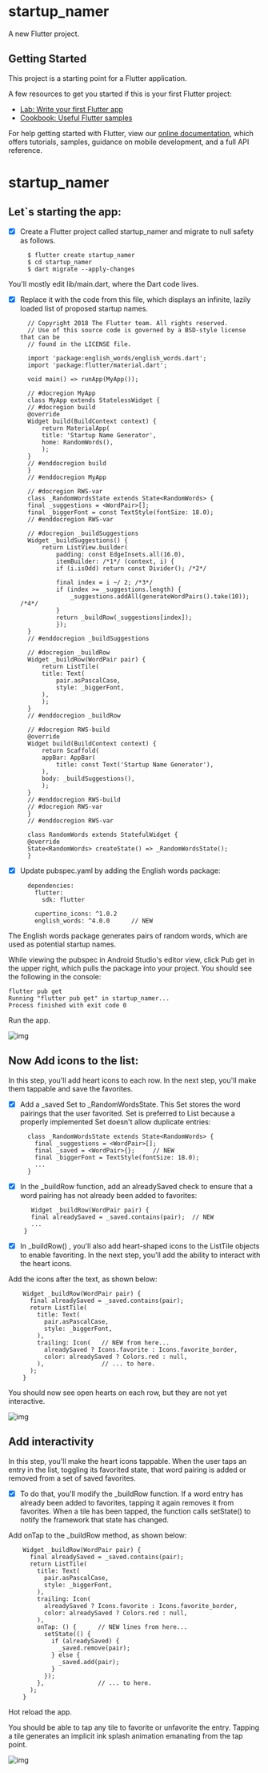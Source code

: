 # startup_namer

A new Flutter project.

## Getting Started

This project is a starting point for a Flutter application.

A few resources to get you started if this is your first Flutter project:

- [Lab: Write your first Flutter app](https://flutter.dev/docs/get-started/codelab)
- [Cookbook: Useful Flutter samples](https://flutter.dev/docs/cookbook)

For help getting started with Flutter, view our
[online documentation](https://flutter.dev/docs), which offers tutorials,
samples, guidance on mobile development, and a full API reference.
# startup_namer


## Let`s starting the app:

- [x] Create a Flutter project called startup_namer and migrate to null safety as follows.


        $ flutter create startup_namer
        $ cd startup_namer
        $ dart migrate --apply-changes

You'll mostly edit lib/main.dart, where the Dart code lives.

- [X] Replace it with the code from this file, which displays an infinite, lazily loaded list of proposed startup names.

        // Copyright 2018 The Flutter team. All rights reserved.
        // Use of this source code is governed by a BSD-style license that can be
        // found in the LICENSE file.

        import 'package:english_words/english_words.dart';
        import 'package:flutter/material.dart';

        void main() => runApp(MyApp());

        // #docregion MyApp
        class MyApp extends StatelessWidget {
        // #docregion build
        @override
        Widget build(BuildContext context) {
            return MaterialApp(
            title: 'Startup Name Generator',
            home: RandomWords(),
            );
        }
        // #enddocregion build
        }
        // #enddocregion MyApp

        // #docregion RWS-var
        class _RandomWordsState extends State<RandomWords> {
        final _suggestions = <WordPair>[];
        final _biggerFont = const TextStyle(fontSize: 18.0);
        // #enddocregion RWS-var

        // #docregion _buildSuggestions
        Widget _buildSuggestions() {
            return ListView.builder(
                padding: const EdgeInsets.all(16.0),
                itemBuilder: /*1*/ (context, i) {
                if (i.isOdd) return const Divider(); /*2*/

                final index = i ~/ 2; /*3*/
                if (index >= _suggestions.length) {
                    _suggestions.addAll(generateWordPairs().take(10)); /*4*/
                }
                return _buildRow(_suggestions[index]);
                });
        }
        // #enddocregion _buildSuggestions

        // #docregion _buildRow
        Widget _buildRow(WordPair pair) {
            return ListTile(
            title: Text(
                pair.asPascalCase,
                style: _biggerFont,
            ),
            );
        }
        // #enddocregion _buildRow

        // #docregion RWS-build
        @override
        Widget build(BuildContext context) {
            return Scaffold(
            appBar: AppBar(
                title: const Text('Startup Name Generator'),
            ),
            body: _buildSuggestions(),
            );
        }
        // #enddocregion RWS-build
        // #docregion RWS-var
        }
        // #enddocregion RWS-var

        class RandomWords extends StatefulWidget {
        @override
        State<RandomWords> createState() => _RandomWordsState();
        }

- [x] Update pubspec.yaml by adding the English words package:


        dependencies:
          flutter:
            sdk: flutter

          cupertino_icons: ^1.0.2
          english_words: ^4.0.0      // NEW

The English words package generates pairs of random words, which are used as potential startup names.

While viewing the pubspec in Android Studio's editor view, click Pub get in the upper right, which pulls the package into your project. You should see the following in the console:


    flutter pub get
    Running "flutter pub get" in startup_namer...
    Process finished with exit code 0
    
Run the app.

![img](https://github.com/Anna-Myzukina/startup_namer/blob/main/screenschot/screen1.PNG)

##  Now Add icons to the list:
In this step, you'll add heart icons to each row. In the next step, you'll make them tappable and save the favorites.

- [x] Add a _saved Set to _RandomWordsState. This Set stores the word pairings that the user favorited. Set is preferred to List because a properly implemented Set doesn't allow duplicate entries:

        class _RandomWordsState extends State<RandomWords> {
          final _suggestions = <WordPair>[];
          final _saved = <WordPair>{};     // NEW
          final _biggerFont = TextStyle(fontSize: 18.0);
          ...
        }
        
 - [x] In the _buildRow function, add an alreadySaved check to ensure that a word pairing has not already been added to favorites:
  
          Widget _buildRow(WordPair pair) {
          final alreadySaved = _saved.contains(pair);  // NEW
          ...
        }
        
- [x]  In _buildRow() , you'll also add heart-shaped icons to the ListTile objects to enable favoriting. In the next step, you'll add the ability to interact with the heart icons.

Add the icons after the text, as shown below:


        Widget _buildRow(WordPair pair) {
          final alreadySaved = _saved.contains(pair);
          return ListTile(
            title: Text(
              pair.asPascalCase,
              style: _biggerFont,
            ),
            trailing: Icon(   // NEW from here... 
              alreadySaved ? Icons.favorite : Icons.favorite_border,
              color: alreadySaved ? Colors.red : null,
            ),                // ... to here.
          );
        }


You should now see open hearts on each row, but they are not yet interactive.

![img](https://github.com/Anna-Myzukina/startup_namer/blob/main/screenschot/screen2.PNG)


## Add interactivity
In this step, you'll make the heart icons tappable. When the user taps an entry in the list, toggling its favorited state, that word pairing is added or removed from a set of saved favorites.

- [x] To do that, you'll modify the _buildRow function. If a word entry has already been added to favorites, tapping it again removes it from favorites. When a tile has been tapped, the function calls setState() to notify the framework that state has changed.

Add onTap to the _buildRow method, as shown below:

        Widget _buildRow(WordPair pair) {
          final alreadySaved = _saved.contains(pair);
          return ListTile(
            title: Text(
              pair.asPascalCase,
              style: _biggerFont,
            ),
            trailing: Icon(
              alreadySaved ? Icons.favorite : Icons.favorite_border,
              color: alreadySaved ? Colors.red : null,
            ),
            onTap: () {      // NEW lines from here...
              setState(() {
                if (alreadySaved) {
                  _saved.remove(pair);
                } else { 
                  _saved.add(pair); 
                } 
              });
            },               // ... to here.
          );
        }
        
        
Hot reload the app.

You should be able to tap any tile to favorite or unfavorite the entry. Tapping a tile generates an implicit ink splash animation emanating from the tap point.

![img](https://github.com/Anna-Myzukina/startup_namer/blob/main/screenschot/screen3.PNG)

